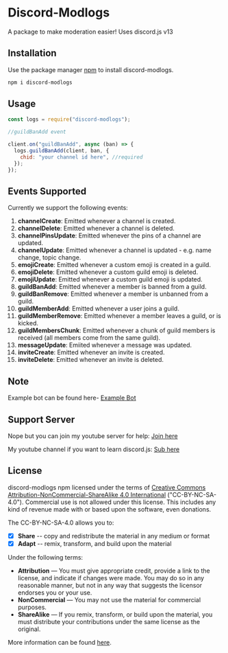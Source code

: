 # Discord-Modlogs

A package to make moderation easier! Uses discord.js v13

## Installation

Use the package manager [npm](https://www.npmjs.com/) to install discord-modlogs.

```bash
npm i discord-modlogs
```

## Usage

```javascript
const logs = require("discord-modlogs");

//guildBanAdd event

client.on("guildBanAdd", async (ban) => {
  logs.guildBanAdd(client, ban, {
    chid: "your channel id here", //required
  });
});
```

## Events Supported

Currently we support the following events:

1. **channelCreate**: Emitted whenever a channel is created.
2. **channelDelete**: Emitted whenever a channel is deleted.
3. **channelPinsUpdate**: Emitted whenever the pins of a channel are updated.
4. **channelUpdate**: Emitted whenever a channel is updated - e.g. name change, topic change.
5. **emojiCreate**: Emitted whenever a custom emoji is created in a guild.
6. **emojiDelete**: Emitted whenever a custom guild emoji is deleted.
7. **emojiUpdate**: Emitted whenever a custom guild emoji is updated.
8. **guildBanAdd**: Emitted whenever a member is banned from a guild.
9. **guildBanRemove**: Emitted whenever a member is unbanned from a guild.
10. **guildMemberAdd**: Emitted whenever a user joins a guild.
11. **guildMemberRemove**: Emitted whenever a member leaves a guild, or is kicked.
12. **guildMembersChunk**: Emitted whenever a chunk of guild members is received (all members come from the same guild).
13. **messageUpdate**: Emiited whenever a message was updated.
14. **inviteCreate**: Emitted whenever an invite is created.
15. **inviteDelete**: Emitted whenever an invite is deleted.

## Note

Example bot can be found here- [Example Bot](https://github.com/ishandev2004/discord-modlogs-example-bot)

## Support Server

Nope but you can join my youtube server for help: [Join here](https://discord.gg/pjCgJxFvsv)

My youtube channel if you want to learn discord.js: [Sub here](https://www.youtube.com/channel/UCOlfREuwZ1tLGsf9BLyM8gA)

## License
discord-modlogs npm licensed under the terms of [Creative Commons Attribution-NonCommercial-ShareAlike 4.0 International](https://github.com/ishandev2004/discord-modlogs/blob/main/license) ("CC-BY-NC-SA-4.0"). Commercial use is not allowed under this license. This includes any kind of revenue made with or based upon the software, even donations.

The CC-BY-NC-SA-4.0 allows you to:
- [x] **Share** -- copy and redistribute the material in any medium or format
- [x] **Adapt** -- remix, transform, and build upon the material

Under the following terms:
- **Attribution** — You must give appropriate credit, provide a link to the license, and indicate if changes were made. You may do so in any reasonable manner, but not in any way that suggests the licensor endorses you or your use.
- **NonCommercial** — You may not use the material for commercial purposes. 
- **ShareAlike** — If you remix, transform, or build upon the material, you must distribute your contributions under the same license as the original.

More information can be found [here](https://creativecommons.org/licenses/by-nc-sa/4.0/).
